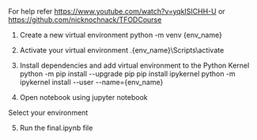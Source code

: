 For help refer https://www.youtube.com/watch?v=yqkISICHH-U or https://github.com/nicknochnack/TFODCourse

1. Create a new virtual environment 
python -m venv {env_name}

2. Activate your virtual environment
.\{env_name}\Scripts\activate

3. Install dependencies and add virtual environment to the Python Kernel
python -m pip install --upgrade pip
pip install ipykernel
python -m ipykernel install --user --name={env_name}

4. Open notebook using
jupyter notebook

Select your environment

5. Run the final.ipynb file
